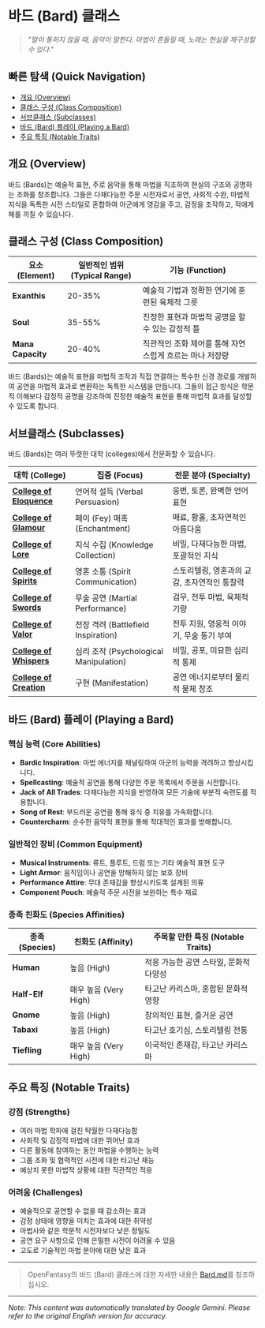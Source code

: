 # 바드 (Bard) 클래스

> *"말이 통하지 않을 때, 음악이 말한다. 마법이 흔들릴 때, 노래는 현실을 재구성할 수 있다."*

## 빠른 탐색 (Quick Navigation)

- [개요 (Overview)](#overview)
- [클래스 구성 (Class Composition)](#class-composition)
- [서브클래스 (Subclasses)](#subclasses)
- [바드 (Bard) 플레이 (Playing a Bard)](#playing-a-bard)
- [주요 특징 (Notable Traits)](#notable-traits)

## 개요 (Overview)

바드 (Bards)는 예술적 표현, 주로 음악을 통해 마법을 직조하여 현실의 구조와 공명하는 조화를 창조합니다. 그들은 다재다능한 주문 시전자로서 공연, 사회적 수완, 마법적 지식을 독특한 시전 스타일로 혼합하여 아군에게 영감을 주고, 감정을 조작하고, 적에게 해를 끼칠 수 있습니다.

## 클래스 구성 (Class Composition)

| 요소 (Element) | 일반적인 범위 (Typical Range) | 기능 (Function) |
|---------|---------------|----------|
| **Exanthis** | 20-35% | 예술적 기법과 정확한 연기에 훈련된 육체적 그릇 |
| **Soul** | 35-55% | 진정한 표현과 마법적 공명을 할 수 있는 감정적 틀 |
| **Mana Capacity** | 20-40% | 직관적인 조화 제어를 통해 자연스럽게 흐르는 마나 저장량 |

바드 (Bards)는 예술적 표현을 마법적 조작과 직접 연결하는 특수한 신경 경로를 개발하여 공연을 마법적 효과로 변환하는 독특한 시스템을 만듭니다. 그들의 접근 방식은 학문적 이해보다 감정적 공명을 강조하여 진정한 예술적 표현을 통해 마법적 효과를 달성할 수 있도록 합니다.

## 서브클래스 (Subclasses)

바드 (Bards)는 여러 뚜렷한 대학 (colleges)에서 전문화할 수 있습니다.

| 대학 (College) | 집중 (Focus) | 전문 분야 (Specialty) |
|----------|-------|-----------|
| [**College of Eloquence**](/codex/Classes/Bard/Colleges/Eloquence.md) | 언어적 설득 (Verbal Persuasion) | 웅변, 토론, 완벽한 언어 표현 |
| [**College of Glamour**](/codex/Classes/Bard/Colleges/Glamour.md) | 페이 (Fey) 매혹 (Enchantment) | 매료, 황홀, 초자연적인 아름다움 |
| [**College of Lore**](/codex/Classes/Bard/Colleges/Lore.md) | 지식 수집 (Knowledge Collection) | 비밀, 다재다능한 마법, 포괄적인 지식 |
| [**College of Spirits**](/codex/Classes/Bard/Colleges/Spirits.md) | 영혼 소통 (Spirit Communication) | 스토리텔링, 영혼과의 교감, 초자연적인 통찰력 |
| [**College of Swords**](/codex/Classes/Bard/Colleges/Swords.md) | 무술 공연 (Martial Performance) | 검무, 전투 마법, 육체적 기량 |
| [**College of Valor**](/codex/Classes/Bard/Colleges/Valor.md) | 전장 격려 (Battlefield Inspiration) | 전투 지원, 영웅적 이야기, 무술 동기 부여 |
| [**College of Whispers**](/codex/Classes/Bard/Colleges/Whispers.md) | 심리 조작 (Psychological Manipulation) | 비밀, 공포, 미묘한 심리적 통제 |
| [**College of Creation**](/codex/Classes/Bard/Colleges/Creation.md) | 구현 (Manifestation) | 공연 에너지로부터 물리적 물체 창조 |

## 바드 (Bard) 플레이 (Playing a Bard)

### 핵심 능력 (Core Abilities)

- **Bardic Inspiration**: 마법 에너지를 채널링하여 아군의 능력을 격려하고 향상시킵니다.
- **Spellcasting**: 예술적 공연을 통해 다양한 주문 목록에서 주문을 시전합니다.
- **Jack of All Trades**: 다재다능한 지식을 반영하여 모든 기술에 부분적 숙련도를 적용합니다.
- **Song of Rest**: 부드러운 공연을 통해 휴식 중 치유를 가속화합니다.
- **Countercharm**: 순수한 음악적 표현을 통해 적대적인 효과를 방해합니다.

### 일반적인 장비 (Common Equipment)

- **Musical Instruments**: 류트, 플루트, 드럼 또는 기타 예술적 표현 도구
- **Light Armor**: 움직임이나 공연을 방해하지 않는 보호 장비
- **Performance Attire**: 무대 존재감을 향상시키도록 설계된 의류
- **Component Pouch**: 예술적 주문 시전을 보완하는 특수 재료

### 종족 친화도 (Species Affinities)

| 종족 (Species) | 친화도 (Affinity) | 주목할 만한 특징 (Notable Traits) |
|---------|----------|----------------|
| **Human** | 높음 (High) | 적응 가능한 공연 스타일, 문화적 다양성 |
| **Half-Elf** | 매우 높음 (Very High) | 타고난 카리스마, 혼합된 문화적 영향 |
| **Gnome** | 높음 (High) | 창의적인 표현, 즐거운 공연 |
| **Tabaxi** | 높음 (High) | 타고난 호기심, 스토리텔링 전통 |
| **Tiefling** | 매우 높음 (Very High) | 이국적인 존재감, 타고난 카리스마 |

## 주요 특징 (Notable Traits)

### 강점 (Strengths)

- 여러 마법 학파에 걸친 탁월한 다재다능함
- 사회적 및 감정적 마법에 대한 뛰어난 효과
- 다른 활동에 참여하는 동안 마법을 수행하는 능력
- 그룹 조화 및 협력적인 시전에 대한 타고난 재능
- 예상치 못한 마법적 상황에 대한 직관적인 적응

### 어려움 (Challenges)

- 예술적으로 공연할 수 없을 때 감소하는 효과
- 감정 상태에 영향을 미치는 효과에 대한 취약성
- 마법사와 같은 학문적 시전자보다 낮은 정밀도
- 공연 요구 사항으로 인해 은밀한 시전이 어려울 수 있음
- 고도로 기술적인 마법 분야에 대한 낮은 효과

---

> OpenFantasy의 바드 (Bard) 클래스에 대한 자세한 내용은 [Bard.md](/codex/Classes/Bard/Bard.md)를 참조하십시오.


---
_Note: This content was automatically translated by Google Gemini. Please refer to the original English version for accuracy._